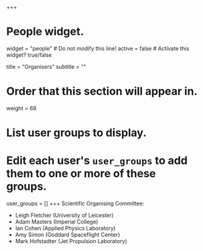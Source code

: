 +++
# People widget.
widget = "people"  # Do not modify this line!
active = false  # Activate this widget? true/false

title = "Organisers"
subtitle = ""

# Order that this section will appear in.
weight = 68

# List user groups to display.
#   Edit each user's `user_groups` to add them to one or more of these groups.
user_groups = []
+++
Scientific Organising Committee:
* Leigh Fletcher (University of Leicester)
* Adam Masters (Imperial College)
* Ian Cohen (Applied Physics Laboratory)
* Amy Simon (Goddard Spaceflight Center)
* Mark Hofstadter (Jet Propulsion Laboratory)
